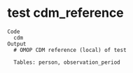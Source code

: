 # test cdm_reference

    Code
      cdm
    Output
      # OMOP CDM reference (local) of test
      
      Tables: person, observation_period

